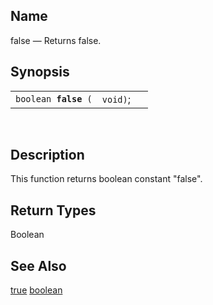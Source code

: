 <div id="xpf_false" class="refentry">

<div class="titlepage">

</div>

<div class="refnamediv">

## Name

false — Returns false.

</div>

<div class="refsynopsisdiv">

## Synopsis

<div id="xpf_syn_false" class="funcsynopsis">

|                           |          |     |
|---------------------------|----------|-----|
| `boolean `**`false`**` (` | `void)`; |     |

<div class="funcprototype-spacer">

 

</div>

</div>

</div>

<div id="xpf_desc_false" class="refsect1">

## Description

This function returns boolean constant "false".

</div>

<div id="xpf_ret_false" class="refsect1">

## Return Types

Boolean

</div>

<div id="xpf_seealso_false" class="refsect1">

## See Also

<a href="xpf_true.html" class="link" title="true">true</a>
<a href="xpf_boolean.html" class="link" title="boolean">boolean</a>

</div>

</div>
